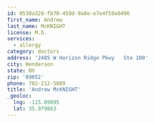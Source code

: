 ```yaml
---
id: 0530a328-fb70-459d-9a8e-e7e4f59a0496
first_name: Andrew
last_name: McKNIGHT
license: M.D.
services:
  - allergy
category: doctors
address: '2485 W Horizon Ridge Pkwy   Ste 100'
city: Henderson
state: NV
zip: '89052'
phone: 702-212-5889
title: 'Andrew McKNIGHT'
_geoloc:
  lng: -115.09895
  lat: 35.979863
---
```

